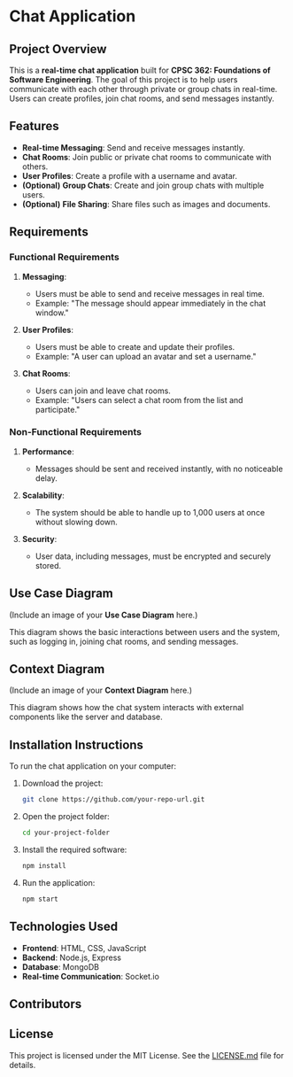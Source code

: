# Chat Application

## Project Overview
This is a **real-time chat application** built for **CPSC 362: Foundations of Software Engineering**. The goal of this project is to help users communicate with each other through private or group chats in real-time. Users can create profiles, join chat rooms, and send messages instantly.

## Features
- **Real-time Messaging**: Send and receive messages instantly.
- **Chat Rooms**: Join public or private chat rooms to communicate with others.
- **User Profiles**: Create a profile with a username and avatar.
- **(Optional)** **Group Chats**: Create and join group chats with multiple users.
- **(Optional)** **File Sharing**: Share files such as images and documents.

## Requirements

### Functional Requirements
1. **Messaging**:
   - Users must be able to send and receive messages in real time.
   - Example: "The message should appear immediately in the chat window."
  
2. **User Profiles**:
   - Users must be able to create and update their profiles.
   - Example: "A user can upload an avatar and set a username."

3. **Chat Rooms**:
   - Users can join and leave chat rooms.
   - Example: "Users can select a chat room from the list and participate."

### Non-Functional Requirements
1. **Performance**:
   - Messages should be sent and received instantly, with no noticeable delay.
  
2. **Scalability**:
   - The system should be able to handle up to 1,000 users at once without slowing down.
  
3. **Security**:
   - User data, including messages, must be encrypted and securely stored.

## Use Case Diagram
(Include an image of your **Use Case Diagram** here.)

This diagram shows the basic interactions between users and the system, such as logging in, joining chat rooms, and sending messages.

## Context Diagram
(Include an image of your **Context Diagram** here.)

This diagram shows how the chat system interacts with external components like the server and database.

## Installation Instructions
To run the chat application on your computer:
1. Download the project:
    ```bash
    git clone https://github.com/your-repo-url.git
    ```
2. Open the project folder:
    ```bash
    cd your-project-folder
    ```
3. Install the required software:
    ```bash
    npm install
    ```
4. Run the application:
    ```bash
    npm start
    ```

## Technologies Used
- **Frontend**: HTML, CSS, JavaScript
- **Backend**: Node.js, Express
- **Database**: MongoDB
- **Real-time Communication**: Socket.io

## Contributors

## License
This project is licensed under the MIT License. See the [LICENSE.md](LICENSE.md) file for details.
